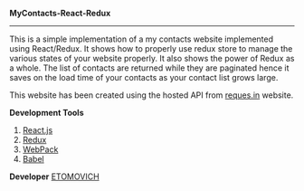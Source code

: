 **MyContacts-React-Redux**
<hr />
This is a simple implementation of a my contacts website implemented using React/Redux. It shows how to properly use redux store to manage the various states of your website properly. It also shows the power of Redux as a whole. The list of contacts are returned while they are paginated hence it saves on the load time of your contacts as your contact list grows large.

This website has been created using the hosted API from [reques.in](https://reqres.in/) website.


**Development Tools**
1.  [React.js](https://reactjs.org/)
1.  [Redux](https://redux.js.org/)
1.  [WebPack](https://www.npmjs.com/package/webpack)
1.  [Babel](https://babeljs.io/)

**Developer**
[ETOMOVICH](https://ke.linkedin.com/in/james-etole-6a7115145)
